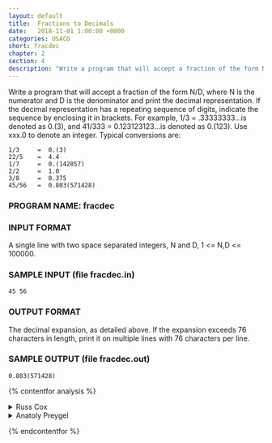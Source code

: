 ```yaml
---
layout: default
title:  Fractions to Decimals
date:   2018-11-01 1:00:00 +0000
categories: USACO
short: fracdec
chapter: 2
section: 4
description: "Write a program that will accept a fraction of the form N/D, where N is the numerator and D is the denominator and print the decimal representation. If the decimal representation has a repeating sequence of digits, indicate the sequence by enclosing it in brackets."
---
```


Write a program that will accept a fraction of the form N/D, where N is the numerator and D is the denominator and print the decimal representation. If the decimal representation has a repeating sequence of digits, indicate the sequence by enclosing it in brackets. For example, 1/3 = .33333333...is denoted as 0.(3), and 41/333 = 0.123123123...is denoted as 0.(123). Use xxx.0 to denote an integer. Typical conversions are:

```none
1/3     =  0.(3)
22/5    =  4.4
1/7     =  0.(142857)
2/2     =  1.0
3/8     =  0.375
45/56   =  0.803(571428)
```

### PROGRAM NAME: fracdec

### INPUT FORMAT

A single line with two space separated integers, N and D, 1 <= N,D <= 100000.

### SAMPLE INPUT (file fracdec.in)

```none
45 56
```

### OUTPUT FORMAT

The decimal expansion, as detailed above. If the expansion exceeds 76 characters in length, print it on multiple lines with 76 characters per line.

### SAMPLE OUTPUT (file fracdec.out)

```none
0.803(571428)
```

{% contentfor analysis %}

<details>
<summary>
Russ Cox
</summary>

Remember long division? We know that the decimal expansion is repeating when, after the decimal point, we see a remainder we've seen before. The repeating part will be all the digits we've calculated since the last time we saw that remainder.

We read in the input and print the integer part. Then we do long division on the fractional part until we see a remainder more than once or the remainder becomes zero. If we see a remainder more than once, we're repeating, in which case we print the non-repeated and repeated part appropriately. If the remainder becomes zero, we finished, in which case we print the decimal expansion. When no digits of the decimal expansion have been generated, the correct answer seems to be to print a zero.

```cpp
#include <stdio.h>
#include <stdlib.h>
#include <string.h>
#include <assert.h>

#define MAXDIGIT 100100

char dec[MAXDIGIT];
int lastrem[MAXDIGIT];
char buf[MAXDIGIT];

void
main(void)
{
    FILE *fin, *fout;
    int n, d, k, i, rem, len;

    fin = fopen("fracdec.in", "r");
    fout = fopen("fracdec.out", "w");
    assert(fin != NULL && fout != NULL);

    fscanf(fin, "%d %d", &n, &d);
    sprintf(buf, "%d.", n/d);

	/* long division keeping track of if we've seem a remainder before */
    for(i=0; i<MAXDIGIT; i++)
	lastrem[i] = -1;

    rem = n % d;
    for(i=0;; i++) {
	if(rem == 0) {
	    if(i == 0)
		sprintf(buf+strlen(buf), "0");
	    else
		sprintf(buf+strlen(buf), "%s", dec);
	    break;
	}
	if(lastrem[rem] != -1) {
	    k = lastrem[rem];
	    sprintf(buf+strlen(buf), "%.*s(%s)", k, dec, dec+k);
	    break;
	}

	lastrem[rem] = i;
	n = rem * 10;
	dec[i] = n/d + '0';
	rem = n%d;
    }

    /* print buf 76 chars per line */
    len = strlen(buf);
    for(i=0; i<len; i+=76) {
    	fprintf(fout, "%.76s\n", buf+i);
    }
    exit(0);
}
```

</details>

<details>
<summary>
Anatoly Preygel
</summary>

Here's a another, more elegant solution from Anatoly Preygel.

Compute the number of digits before the repeat starts, and then you don't even have to store the digits or remainders, making the program use much less memory and go faster. We know that powers of 2 and 5 are the only numbers which do not result in a repeat, so to find the number of digits before the repeat, we just find the maximum of the differences between the powers of 2 and 5 in the denominator and numerator (see code snippet). Then we just use the first remainder, and output each digit as we calculate it:

```cpp
#include <iostream.h>
#include <fstream.h>
#include <math.h>
ofstream out("fracdec.out");

int colcount=0;

int numBeforeRepeat(int n, int d) {
    int c2=0, c5=0;
    if (n == 0) return 1;
    while (d%2==0) { d/=2; c2++; }
    while (d%5==0) { d/=5; c5++; }
    while (n%2==0) { n/=2; c2--; } /* can go negative */
    while (n%5==0) { n/=5; c5--; } /* can go negative */
    if (c2>c5)
        if (c2>0) return c2;
        else return 0;
    else
        if (c5>0) return c5;
        else return 0;
}

void print (char c) {
    if (colcount==76) {
        out<<endl;
        colcount=0;
    }
    out<<c;
    colcount++;
}

void print (int n) {
    if (n>=10) print (n/10);
    print ((char)('0'+(n%10)));
}

int main() {
    int n, d;
    ifstream in("fracdec.in");
    in>>n>>d;
    in.close();

    print (n/d);
    print ('.');
    n=n%d;
    int m=numBeforeRepeat(n,d);
    for(int i=0;i<m;i++) {
        n*=10;
	print (n/d);
        n%=d;
    }
    int r=n;
    if(r!=0) {
	print ('(');
        do {
            n*=10;
	    print (n/d);
            n%=d;
        } while (n!=r);
	print (')');
    }
    out<<endl;
    out.close();
    exit (0);
}
```

</details>

{% endcontentfor %}